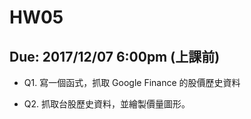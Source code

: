 # HW05
## Due: 2017/12/07 6:00pm (上課前)


* Q1. 寫一個函式，抓取 Google Finance 的股價歷史資料

* Q2. 抓取台股歷史資料，並繪製價量圖形。
